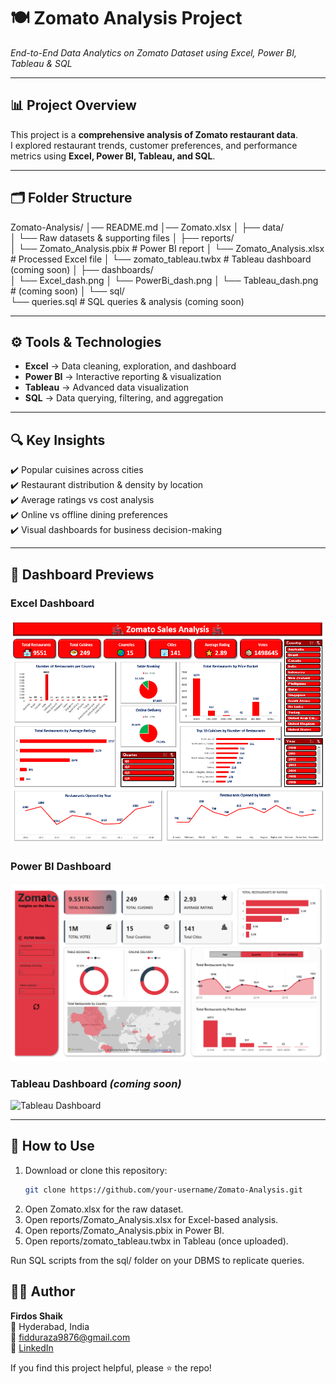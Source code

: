 # 🍽️ Zomato Analysis Project
*End-to-End Data Analytics on Zomato Dataset using Excel, Power BI, Tableau & SQL*

---

## 📊 Project Overview
This project is a **comprehensive analysis of Zomato restaurant data**.  
I explored restaurant trends, customer preferences, and performance metrics using **Excel, Power BI, Tableau, and SQL**.

---

## 🗂️ Folder Structure
Zomato-Analysis/
│── README.md
│── Zomato.xlsx
│
├── data/                      
│     └── Raw datasets & supporting files
│
├── reports/                   
│     └── Zomato_Analysis.pbix      # Power BI report
│     └── Zomato_Analysis.xlsx      # Processed Excel file
│     └── zomato_tableau.twbx       # Tableau dashboard (coming soon)
│
├── dashboards/                
│     └── Excel_dash.png
│     └── PowerBi_dash.png
│     └── Tableau_dash.png          # (coming soon)
│
└── sql/                        
      └── queries.sql               # SQL queries & analysis (coming soon)



---

## ⚙️ Tools & Technologies
- **Excel** → Data cleaning, exploration, and dashboard  
- **Power BI** → Interactive reporting & visualization  
- **Tableau** → Advanced data visualization  
- **SQL** → Data querying, filtering, and aggregation  

---

## 🔍 Key Insights
✔️ Popular cuisines across cities  
✔️ Restaurant distribution & density by location  
✔️ Average ratings vs cost analysis  
✔️ Online vs offline dining preferences  
✔️ Visual dashboards for business decision-making  

---

## 📸 Dashboard Previews

### Excel Dashboard  
![Excel Dashboard](dashboards/Excel_dash.png)  

### Power BI Dashboard  
![Power BI Dashboard](dashboards/PowerBi_dash.png)  

### Tableau Dashboard *(coming soon)*  
![Tableau Dashboard](dashboards/Tableau_dash.png)  

---

## 📂 How to Use
1. Download or clone this repository:  
   ```bash
   git clone https://github.com/your-username/Zomato-Analysis.git
2. Open Zomato.xlsx for the raw dataset.
3. Open reports/Zomato_Analysis.xlsx for Excel-based analysis.
4. Open reports/Zomato_Analysis.pbix in Power BI.
5. Open reports/zomato_tableau.twbx in Tableau (once uploaded).

Run SQL scripts from the sql/ folder on your DBMS to replicate queries.

## 🧑‍💻 Author
**Firdos Shaik**  
📍 Hyderabad, India  
📧 fidduraza9876@gmail.com  
🔗 [LinkedIn](https://www.linkedin.com/in/firdos-shaik-551b4222b/)  

If you find this project helpful, please ⭐ the repo!

